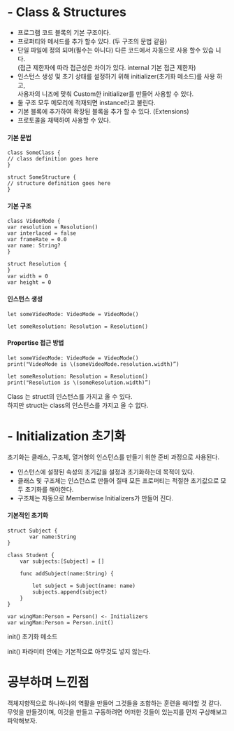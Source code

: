 # - Class & Structures 

- 프로그램 코드 블록의 기본 구조이다.
- 프로퍼티와 메서드를 추가 할수 있다. (두 구조의 문법 같음)
- 단일 파일에 정의 되며(필수는 아니다) 다른 코드에서 자동으로 사용 할수 있습 니다.<br>(접근 제한자에 따라 접근성은 차이가 있다. internal 기본 접근 제한자)
- 인스턴스 생성 및 초기 상태를 설정하기 위해 initializer(초기화 메소드)를 사용 하고,<br> 사용자의 니즈에 맞춰 Custom한 initializer를 만들어 사용할 수 있다.
-  둘 구조 모두 메모리에 적재되면 instance라고 불린다.
-  기본 블록에 추가하여 확장된 블록을 추가 할 수 있다. (Extensions)
-  프로토콜을 채택하여 사용할 수 있다.

#### 기본 문법


```
class SomeClass {// class definition goes here}
 struct SomeStructure {// structure definition goes here}

```

#### 기본 구조


```
class VideoMode {var resolution = Resolution()var interlaced = falsevar frameRate = 0.0var name: String?}struct Resolution {}
var width = 0var height = 0

```

#### 인스턴스 생성

```
let someVideoMode: VideoMode = VideoMode()
 let someResolution: Resolution = Resolution()

```

#### Propertise 접근 방법

```
let someVideoMode: VideoMode = VideoMode()print("VideoMode is \(someVideoMode.resolution.width)”)
let someResolution: Resolution = Resolution()print("Resolution is \(someResolution.width)”)

```


Class 는 struct의 인스턴스를 가지고 올 수 있다. <br>
하지만 struct는 class의 인스턴스를 가지고 올 수 없다.

# - Initialization 초기화

초기화는 클래스, 구조체, 열거형의 인스턴스를 만들기 위한 준비 과정으로 사용된다.

- 인스턴스에 설정된 속성의 초기값을 설정과 초기화하는데 목적이 있다.
- 클래스 및 구조체는 인스턴스로 만들어 질때 모든 프로퍼티는 적절한 초기값으로 모두 초기화를 해야한다.
- 구조체는 자동으로 Memberwise Initializers가 만들어 진다.

#### 기본적인 초기화 

```
struct Subject {
       var name:String
}

class Student {
    var subjects:[Subject] = []

	func addSubject(name:String) {

		let subject = Subject(name: name)
   		subjects.append(subject)
   	}
}

var wingMan:Person = Person() <- Initializers 
var wingMan:Person = Person.init()

```


init() 초기화 메소드

init() 파라미터 안에는 기본적으로 아무것도 넣지 않는다.

# 공부하며 느낀점

객체지향적으로 하나하나의 역활을 만들어 그것들을 조합하는 훈련을 해야할 것 같다.
무엇을 만들것이며, 이것을 만들고 구동하려면 어떠한 것들이 있는지를 먼저 구상해보고 파악해보자.

